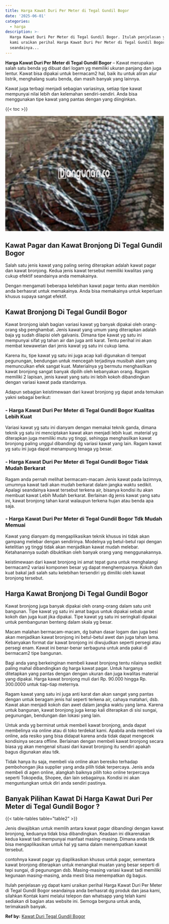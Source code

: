 ```yaml
---
title: Harga Kawat Duri Per Meter di Tegal Gundil Bogor
date: '2025-06-01'
categories:
  - harga
description: >-
  Harga Kawat Duri Per Meter di Tegal Gundil Bogor. Itulah penjelasan yg dapat
  kami uraikan perihal Harga Kawat Duri Per Meter di Tegal Gundil Bogor
  seandainya...
---
```


**Harga Kawat Duri Per Meter di Tegal Gundil Bogor** – Kawat merupakan salah satu benda yg dibuat dari logam yg memiliki ukuran panjang dan juga lentur. Kawat bisa dipakai untuk bermacam2 hal, baik itu untuk aliran alur listrik, menghalang suatu benda, dan masih banyak yang lainnya.

Kawat juga terbagi menjadi sebagian variasinya, setiap tipe kawat mempunyai nilai lebih dan kelemahan sendiri-sendiri. Anda bisa menggunakan tipe kawat yang pantas dengan yang diinginkan.

{{< toc >}}

![Harga Kawat Duri Per Meter di Tegal Gundil Bogor](/images/jual-kawat-murah42.png)

## Kawat Pagar dan Kawat Bronjong Di Tegal Gundil Bogor

Salah satu jenis kawat yang paling sering diterapkan adalah kawat pagar dan kawat bronjong. Kedua jenis kawat tersebut memiliki kwalitas yang cukup efektif seandainya anda memakainya.

Dengan mengamati beberapa kelebihan kawat pagar tentu akan membikin anda berhasrat untuk memakainya. Anda bisa memakainya untuk keperluan khusus supaya sangat efektif.

## Kawat Bronjong Di Tegal Gundil Bogor

Kawat bronjong ialah bagian variasi kawat yg banyak dipakai oleh orang-orang sbg penghambat. Jenis kawat yang umum yang diterapkan adalah baja yg sudah dilapisi oleh galvanis. Dimana tipe kawat yg satu ini mempunyai sifat yg tahan air dan juga anti karat. Tentu perihal ini akan membat kewawetan dari jenis kawat yg satu ini cukup lama.

Karena itu, tipe kawat yg satu ini juga acap kali digunakan di tempat pegunungan, bendungan untuk mencegah terjadinya musibah alam yang memunculkan efek sangat kuat. Materialnya yg bermutu menghasilkan kawat bronjong sangat banyak dipilih oleh kebanyakan orang. Ragam memiliki 2 lapisan, jenis kawat yang satu ini lebih kokoh dibandingkan dengan variasi kawat pada standarnya.

Adapun sebagian keistimewaan dari kawat bronjong yg dapat anda temukan yakni sebagai berikut:

### \- Harga Kawat Duri Per Meter di Tegal Gundil Bogor Kualitas Lebih Kuat

Variasi kawat yg satu ini dianyam dengan memakai teknik ganda, dimana teknik yg satu ini menciptakan kawat akan menjadi lebih kuat. material yg diterapkan juga memiliki mutu yg tinggi, sehingga menghasilkan kawat bronjong paling unggul dibandingi dg variasi kawat yang lain. Ragam kawat yg satu ini juga dapat menampung tenaga yg besar.

### \- Harga Kawat Duri Per Meter di Tegal Gundil Bogor Tidak Mudah Berkarat

Ragam anda pernah melihat bermacam-macam Jenis kawat pada lazimnya, umumnya kawat tadi akan mudah berkarat dalam jangka waktu sedikit. Apalagi seandainya kawat tersebut terkena air, bisanya kondisi itu akan membuat kawat Lebih Mudah berkarat. Berlainan dg jenis kawat yang satu ini, kawat bronjong tahan karat walaupun terkena hujan atau benda apa saja.

### \- Harga Kawat Duri Per Meter di Tegal Gundil Bogor Tdk Mudah Memuai

Kawat yang dianyam dg mengaplikasikan teknik khusus ini tidak akan gampang melebar dengan sendirinya. Modelnya yg betul-betul rapi dengan ketelitian yg tinggi tidak akan menjadikan kawat mudah melebar. Ketahanannya sudah dibuktikan oleh banyak orang yang menggunakannya.

keistimewaan dari kawat bronjong ini amat tepat guna untuk menghalangi bermacam2 variasi komponen besar yg dapat menghempasnya. Kokoh dan kuat bakal jadi salah satu kelebihan tersendiri yg dimiliki oleh kawat bronjong tersebut.

## Harga Kawat Bronjong Di Tegal Gundil Bogor

Kawat bronjong juga banyak dipakai oleh orang-orang dalam satu unit bangunan. Tipe kawat yg satu ini amat bagus untuk dipakai sebab amat kokoh dan juga kuat jika dipakai. Tipe kawat yg satu ini seringkali dipakai untuk pembangunan benteng dalam skala yg besar.

Macam malahan bermacam-macam, dg bahan dasar logam dan juga besi akan menjadikan kawat bronjong ini betul-betul awet dan juga tahan lama. Kebanyakan format dar kawat bronjong ini diwujudkan seperti persegi atau persegi enam. Kawat ini benar-benar serbaguna untuk anda pakai di bermacam2 tipe bangunan.

Bagi anda yang berkeinginan membeli kawat bronjong tentu nilainya sedikit paling mahal dibandingkan dg harga kawat pagar. Untuk harganya ditetapkan yang pantas dengan dengan ukuran dan juga kwalitas material yang dipakai. Harga kawat bronjong muli dari Rp. 90.000 hingga Rp. 300.0000 untuk tiap-tiap meternya.

Ragam kawat yang satu ini juga anti karat dan akan sangat yang pantas dengan untuk beragam jenis hal seperti terkena air, cahaya matahari, dsb. Kawat akan menjadi kokoh dan awet dalam jangka waktu yang lama. Karena untuk bangunan, kawat bronjong juga kerap kali diterapkan di sisi sungai, pegunungan, bendungan dan lokasi yang lain.

Untuk anda yg berminat untuk membeli kawat bronjong, anda dapat membelinya via online atau di toko terdekat kami. Apabila anda membeli via online, ada resiko yang bisa didapat karena anda tidak dapat mengecek kondisinya secara offline. Berlainan dengan membeli kawat bronjong secara biasa yg akan mengenal situasi dari kawat bronjong itu sendiri apakah bagus digunakan atau tdk.

Tidak hanya itu saja, membeli via online akan beresiko terhadap pembohongan jika supplier yang anda pilih tidak terpercaya. Jenis anda membeli di agen online, alangkah baiknya pilih toko online terpercaya seperti Tokopedia, Shopee, dan lain sebagainya. Kondisi ini akan menguntungkan untuk diri anda sendiri pastinya.

## Banyak Pilihan Kawat Di Harga Kawat Duri Per Meter di Tegal Gundil Bogor ?

{{< table-tables table="table2" >}}

Jenis diwajibkan untuk memlih antara kawat pagar dibandingi dengan kawat bronjong, keduanya tidak bisa dibandingkan. Keadaan ini dikarenakan kedua kawat tadi mempunyai manfaat masing-masing. Dimana anda tdk bisa mengaplikasikan untuk hal yg sama dalam menempatkan kawat tersebut.

contohnya kawat pagar yg diaplikasikan khusus untuk pagar, sementara kawat bronjong diterapkan untuk menangkal muatan yang besar seperti di tepi sungai, di pegunungan dsb. Masing-masing variasi kawat tadi memiliki kegunaan masing-masing, anda mesti bisa menempatkan dg bagus.

Itulah penjelasan yg dapat kami uraikan perihal Harga Kawat Duri Per Meter di Tegal Gundil Bogor seandainya anda berhasrat dg produk dan jasa kami, silahkan Kontak kami melalui telepon dan whatsapp yang telah kami sediakan di bagian atas website ini. Semoga berguna untuk anda, terimakasih banyak.

**Ref by:** [Kawat Duri Tegal Gundil Bogor](https://id.wikipedia.org/wiki/Kawat)

